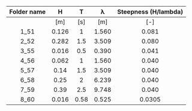 
| Folder   name |   H   |   T  | λ | Steepness (H/lambda) |
|:-------------:|:-----:|:----:|:------:|:--------------------:|
|               |  [m]  |  [s] |   [m]  |          [-]         |
|      1_51     | 0.126 |   1  |  1.560 |         0.081        |
|      2_52     | 0.282 |  1.5 |  3.509 |         0.080        |
|      3_55     | 0.016 |  0.5 |  0.390 |         0.041        |
|      4_56     | 0.062 |   1  |  1.560 |         0.040        |
|      5_57     |  0.14 |  1.5 |  3.509 |         0.040        |
|      6_58     |  0.25 |   2  |  6.239 |         0.040        |
|      7_59     |  0.39 |  2.5 |  9.748 |         0.040        |
|      8_60     | 0.016 | 0.58 |  0.525 |        0.0305        |
